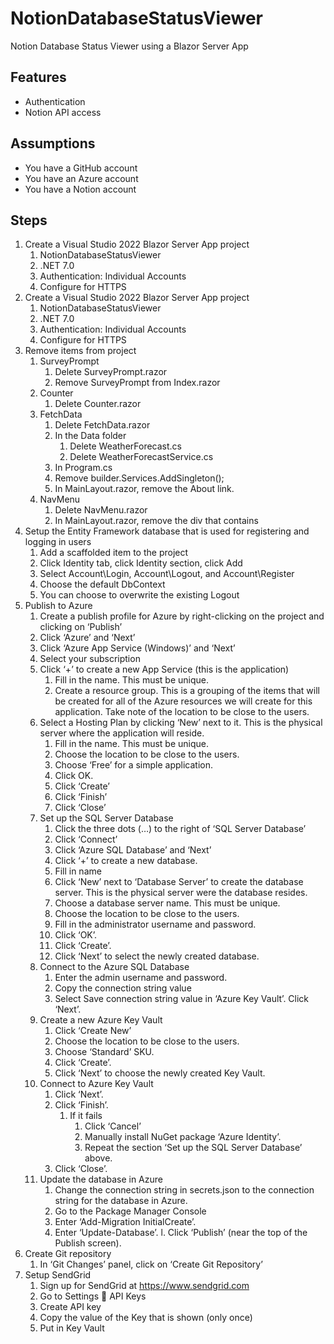 # NotionDatabaseStatusViewer
Notion Database Status Viewer using a Blazor Server App
## Features
* Authentication
* Notion API access
## Assumptions
* You have a GitHub account
* You have an Azure account
* You have a Notion account
## Steps
1.	Create a Visual Studio 2022 Blazor Server App project
    1.	NotionDatabaseStatusViewer
    2.	.NET 7.0
    3.	Authentication: Individual Accounts
    4.	Configure for HTTPS
2.	Create a Visual Studio 2022 Blazor Server App project
    1.	NotionDatabaseStatusViewer
    2.	.NET 7.0
    3.	Authentication: Individual Accounts
    4.	Configure for HTTPS
3.	Remove items from project
    1.	SurveyPrompt
        1.	Delete SurveyPrompt.razor
        2.	Remove SurveyPrompt from Index.razor
    2.	Counter
        1.	Delete Counter.razor
    3.	FetchData
        1.	Delete FetchData.razor
        2.	In the Data folder
            1.	Delete WeatherForecast.cs
            2.	Delete WeatherForecastService.cs
        3.	In Program.cs
        4.	Remove builder.Services.AddSingleton<WeatherForecastService>();
        5.	In MainLayout.razor, remove the About link.
    4.	NavMenu
        1.	Delete NavMenu.razor
        2.	In MainLayout.razor, remove the div that contains <NavMenu />
4.	Setup the Entity Framework database that is used for registering and logging in users
    1.	Add a scaffolded item to the project
    2.	Click Identity tab, click Identity section, click Add
    3.	Select Account\Login, Account\Logout, and Account\Register
    4.	Choose the default DbContext
    5.	You can choose to overwrite the existing Logout
5.	Publish to Azure
    1.	Create a publish profile for Azure by right-clicking on the project and clicking on ‘Publish’
    2.	Click ‘Azure’ and ‘Next’
    3.	Click ‘Azure App Service (Windows)’ and ‘Next’
    4.	Select your subscription
    5.	Click ‘+’ to create a new App Service (this is the application)
        1.	Fill in the name.  This must be unique.
        2.	Create a resource group.  This is a grouping of the items that will be created for all of the Azure resources we will create for this application.  Take note of the location to be close to the users.
    6.	Select a Hosting Plan by clicking ‘New’ next to it.  This is the physical server where the application will reside.
        1.	Fill in the name.  This must be unique.
        2.	Choose the location to be close to the users.
        3.	Choose ‘Free’ for a simple application.
        4.	Click OK.
        5.	Click ‘Create’
        6.	Click ‘Finish’
        7.	Click ‘Close’
    7.	Set up the SQL Server Database
        1.	Click the three dots (…) to the right of ‘SQL Server Database’
        2.	Click ‘Connect’
        3.	Click ‘Azure SQL Database’ and ‘Next’
        4.	Click ‘+’ to create a new database.
        5.	Fill in name
        6.	Click ‘New’ next to ‘Database Server’ to create the database server.  This is the physical server were the database resides.
        7.	Choose a database server name.  This must be unique.
        8.	Choose the location to be close to the users.
        9.	Fill in the administrator username and password.
        10.	Click ‘OK’.
        11.	Click ‘Create’.
        12.	Click ‘Next’ to select the newly created database.
    8.	Connect to the Azure SQL Database
        1.	Enter the admin username and password.
        2.	Copy the connection string value
        3.	Select Save connection string value in ‘Azure Key Vault’.  Click ‘Next’.
    9.	Create a new Azure Key Vault
        1.	Click ‘Create New’
        2.	Choose the location to be close to the users.
        3.	Choose ‘Standard’ SKU.
        4.	Click ‘Create’.
        5.	Click ‘Next’ to choose the newly created Key Vault.
    10.	Connect to Azure Key Vault
        1.	Click ‘Next’.
        2.	Click ‘Finish’.
            1.	If it fails
                1.	Click ‘Cancel’
                2.	Manually install NuGet package ‘Azure Identity’.
                3.	Repeat the section ‘Set up the SQL Server Database’ above.
        3.	Click ‘Close’.
    11.	Update the database in Azure
        1.	Change the connection string in secrets.json to the connection string for the database in Azure.
        2.	Go to the Package Manager Console
        3.	Enter ‘Add-Migration InitialCreate’.
        4.	Enter ‘Update-Database’.
            l.	Click ‘Publish’ (near the top of the Publish screen).
6.	Create Git repository
    1.	In ‘Git Changes’ panel, click on ‘Create Git Repository’
7.	Setup SendGrid
    1.	Sign up for SendGrid at https://www.sendgrid.com
    2.	Go to Settings  API Keys
    3.	Create API key
    4.	Copy the value of the Key that is shown (only once)
    5.	Put in Key Vault


